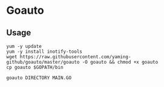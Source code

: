 # Goauto

## Usage
```
yum -y update
yum -y install inotify-tools
wget https://raw.githubusercontent.com/yaming-github/goauto/master/goauto -O goauto && chmod +x goauto
cp goauto $GOPATH/bin
```
```
goauto DIRECTORY MAIN.GO
```
